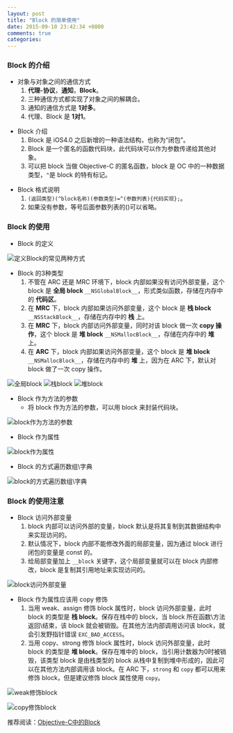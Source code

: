 ```yaml
---
layout: post
title: "Block 的简单使用"
date: 2015-09-10 23:42:34 +0800
comments: true
categories: 
---
```


### Block 的介绍

* 对象与对象之间的通信方式
	1. **代理-协议**，**通知**，**Block**。
	2. 三种通信方式都实现了对象之间的解耦合。
	3. 通知的通信方式是 **1对多**。
	4. 代理、Block 是 **1对1**。

<p></p>

* Block 介绍
	1. Block 是 iOS4.0 之后新增的一种语法结构，也称为“闭包”。
	2. Block 是一个匿名的函数代码块，此代码块可以作为参数传递给其他对象。
	3. 可以把 block 当做 Objective-C 的匿名函数，block 是 OC 中的一种数据类型，`^`是 block 的特有标记。

<p></p>

* Block 格式说明
	1. `(返回类型)(^block名称)(参数类型)=^(参数列表){代码实现};`。
	2. 如果没有参数，等号后面参数列表的()可以省略。

<p></p>

<!--more-->

### Block 的使用

* Block 的定义

![定义Block的常见两种方式](http://i2.tietuku.com/4a270839c9929017.png)

* Block 的3种类型
	1. 不管在 ARC 还是 MRC 环境下，block 内部如果没有访问外部变量，这个 block 是 **全局 block** `__NSGlobalBlock__`，形式类似函数，存储在内存中的 **代码区**。
	2. 在 **MRC** 下，block 内部如果访问外部变量，这个 block 是 **栈 block** `__NSStackBlock__`，存储在内存中的 **栈** 上。
	3. 在 **MRC** 下，block 内部访问外部变量，同时对该 block 做一次 **copy 操作**，这个 block 是 **堆 block** `__NSMallocBlock__`，存储在内存中的 **堆** 上。
	4. 在 **ARC** 下，block 内部如果访问外部变量，这个 block 是 **堆 block** `__NSMallocBlock__`，存储在内存中的 **堆** 上，因为在 ARC 下，默认对 block 做了一次 copy 操作。

![全局block](http://i2.tietuku.com/8c06ba2fe062559a.png)
![栈block](http://i2.tietuku.com/bb203edf923cea6b.png)
![堆block](http://i2.tietuku.com/5c461733e51097cd.png)

* Block 作为方法的参数
	* 将 block 作为方法的参数，可以用 block 来封装代码块。

![block作为方法的参数](http://ww1.sinaimg.cn/large/9491566bjw1erczgvtdkdj211i0d2aep.jpg)

* Block 作为属性

![block作为属性](http://ww4.sinaimg.cn/large/9491566bjw1ercziuw0btj21420hin58.jpg)

* Block 的方式遍历数组\字典

![block的方式遍历数组\字典](http://ww1.sinaimg.cn/large/9491566bjw1erd0j2s7stj213s0l2qfl.jpg)


### Block 的使用注意

* Block 访问外部变量
	1. block 内部可以访问外部的变量，block 默认是将其复制到其数据结构中来实现访问的。
	2. 默认情况下，block 内部不能修改外面的局部变量，因为通过 block 进行闭包的变量是 const 的。
	3. 给局部变量加上 `__block` 关键字，这个局部变量就可以在 block 内部修改，block 是复制其引用地址来实现访问的。

![block访问外部变量](http://ww2.sinaimg.cn/large/9491566bjw1erdasuqz67j216s0kqtl6.jpg)

* Block 作为属性应该用 copy 修饰
	1. 当用 weak、assign 修饰 block 属性时，block 访问外部变量，此时 block 的类型是 **栈 block**。保存在栈中的 block，当 block 所在函数\方法返回\结束，该 block 就会被销毁。在其他方法内部调用访问该 block，就会引发野指针错误 `EXC_BAD_ACCESS`。
	2. 当用 copy、strong 修饰 block 属性时，block 访问外部变量，此时 block 的类型是 **堆 block**。保存在堆中的 block，当引用计数器为0时被销毁，该类型 block 是由栈类型的 block 从栈中复制到堆中形成的，因此可以在其他方法内部调用该 block。在 ARC 下，`strong` 和 `copy` 都可以用来修饰 block，但是建议修饰 block 属性使用 `copy`。

![weak修饰block](http://ww1.sinaimg.cn/large/9491566bjw1erdce4hllbj21kw0j2qc7.jpg)

![copy修饰block](http://ww4.sinaimg.cn/large/9491566bjw1erdfvoacrfj214i0jmqbu.jpg)


推荐阅读：[Objective-C中的Block](http://www.cocoachina.com/ios/20150109/10891.html)


